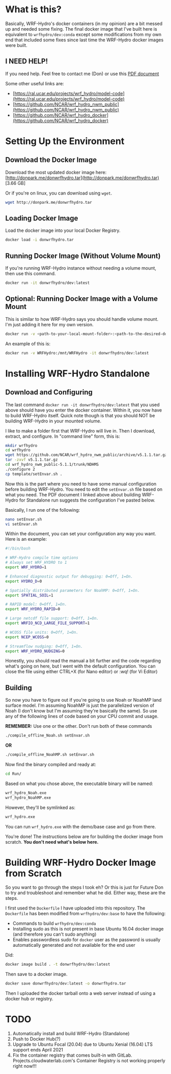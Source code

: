 # What is this?

Basically, WRF-Hydro's docker containers (in my opinion) are a bit messed up and 
needed some fixing.  The final docker image that I've built here is equivalent 
to `wrfhydro/dev:conda` except some modifications from my own end that included 
some fixes since last time the WRF-Hydro docker images were built.  

## I NEED HELP!

If you need help.  Feel free to contact me (Don) or use this [PDF document](https://ral.ucar.edu/sites/default/files/public/projects/Technical%20Description%20%26amp%3B%20User%20Guides/howtobuildrunwrfhydrov511instandalonemode.pdf)

Some other useful links are:

- [https://ral.ucar.edu/projects/wrf_hydro/model-code](https://ral.ucar.edu/projects/wrf_hydro/model-code)
- [https://github.com/NCAR/wrf_hydro_nwm_public](https://github.com/NCAR/wrf_hydro_nwm_public)
- [https://github.com/NCAR/wrf_hydro_docker](https://github.com/NCAR/wrf_hydro_docker)


# Setting Up the Environment

## Download the Docker Image

Download the most updated docker image here: [http://donpark.me/donwrfhydro.tar](http://donpark.me/donwrfhydro.tar) [3.66 GB]

Or if you're on linux, you can download using `wget`. 

```bash
wget http://donpark.me/donwrfhydro.tar
```

## Loading Docker Image

Load the docker image into your local Docker Registry.

```bash
docker load -i donwrfhydro.tar
```

## Running Docker Image (Without Volume Mount)

If you're running WRF-Hydro instance without needing a volume mount, then use this command.  

```bash
docker run -it donwrfhydro/dev:latest
```

## Optional: Running Docker Image with a Volume Mount

This is similar to how WRF-Hydro says you should handle volume mount.  I'm just adding it here for my own version.

```bash
docker run -v <path-to-your-local-mount-folder>:<path-to-the-desired-docker-folder> -it donwrfhydro/dev:latest
```

An example of this is:

```bash
docker run -v WRFHydro:/mnt/WRFHydro -it donwrfhydro/dev:latest
```

# Installing WRF-Hydro Standalone

## Download and Configuring

The last command `docker run -it donwrfhydro/dev:latest` that you used above should have you enter the docker container.  Within it, you now have to build WRF-Hydro itself.  Quick note though is that you should NOT be building WRF-Hydro in your mounted volume.  

I like to make a folder first that WRF-Hydro will live in.  Then I download, extract, and configure.  In "command line" form, this is:

```bash
mkdir wrfhydro
cd wrfhydro
wget https://github.com/NCAR/wrf_hydro_nwm_public/archive/v5.1.1.tar.gz
tar -zxvf v5.1.1.tar.gz
cd wrf_hydro_nwm_public-5.1.1/trunk/NDHMS
./configure 2
cp template/setEnvar.sh .
```

Now this is the part where you need to have some manual configuration before building WRF-Hydro.  You need to edit the `setEnvar.sh` file based on what you need.  The PDF document I linked above about building WRF-Hydro for Standalone run suggests the configuration I've pasted below.  

Basically, I run one of the following:

```bash
nano setEnvar.sh
vi setEnvar.sh
```

Within the document, you can set your configuration any way you want.  Here is an example:

```bash
#!/bin/bash

# WRF-Hydro compile time options
# Always set WRF_HYDRO to 1
export WRF_HYDRO=1

# Enhanced diagnostic output for debugging: 0=Off, 1=On.
export HYDRO_D=0

# Spatially distributed parameters for NoahMP: 0=Off, 1=On.
export SPATIAL_SOIL=1 

# RAPID model: 0=Off, 1=On.
export WRF_HYDRO_RAPID=0 

# Large netcdf file support: 0=Off, 1=On.
export WRFIO_NCD_LARGE_FILE_SUPPORT=1 

# WCOSS file units: 0=Off, 1=On.
export NCEP_WCOSS=0 

# Streamflow nudging: 0=Off, 1=On.
export WRF_HYDRO_NUDGING=0 

```

Honestly, you should read the manual a bit further and the code regarding what's going on here, but I went with the default configuration.  You can close the file using either CTRL+X (for Nano editor) or :wq! (for Vi Editor)

## Building

So now you have to figure out if you're going to use Noah or NoahMP land surface model.  I'm assuming NoahMP is just the parallelized version of Noah (I don't know but I'm assuming they're basically the same).  So use any of the following lines of code based on your CPU commit and usage.

**REMEMBER:** Use one or the other.  Don't run both of these commands

```bash
./compile_offline_Noah.sh setEnvar.sh
```

**OR**

```bash
./compile_offline_NoahMP.sh setEnvar.sh
```

Now find the binary compiled and ready at:

```bash
cd Run/
```

Based on what you chose above, the executable binary will be named:

```bash
wrf_hydro_Noah.exe
wrf_hydro_NoahMP.exe
```

However, they'll be symlinked as:

```bash
wrf_hydro.exe
```

You can run `wrf_hydro.exe` with the demo/base case and go from there.  

You're done!  The instructions below are for building the docker image from scratch.  **You don't need what's below here.**

# Building WRF-Hydro Docker Image from Scratch

So you want to go through the steps I took eh?  Or this is just for Future Don to try and troubleshoot and remember what he did.  Either way, these are the steps.

I first used the `Dockerfile` I have uploaded into this repository.  The `Dockerfile` has been modified from `wrfhydro/dev:base` to have the following:

- Commands to build `wrfhydro/dev:conda` 
- Installing sudo as this is not present in base Ubuntu 16.04 docker image (and therefore you can't sudo anything)
- Enables passwordless sudo for `docker` user as the password is usually automatically generated and not available for the end user

Did:

```bash
docker image build . -t donwrfhydro/dev:latest
```

Then save to a docker image.

```bash
docker save donwrfhydro/dev:latest -o donwrfhydro.tar
```

Then I uploaded the docker tarball onto a web server instead of using a docker hub or registry.  

# TODO

1. Automatically install and build WRF-Hydro (Standalone)
2. Push to Docker Hub(?)
3. Upgrade to Ubuntu Focal (20.04) due to Ubuntu Xenial (16.04) LTS support ends April 2021
4. Fix the container registry that comes built-in with GitLab.  Projects.cloudwaterlab.com's Container Registry is not working properly right now!!!